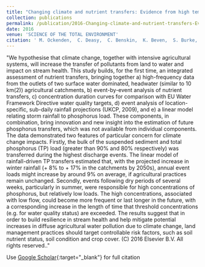 ```yaml
---
title: "Changing climate and nutrient transfers: Evidence from high temporal resolution concentration-flow dynamics in headwater catchments"
collection: publications
permalink: /publication/2016-Changing-climate-and-nutrient-transfers-Evidence-from-high-temporal-resolution-concentration-flow-dynamics-in-headwater-catchments
date: 2016
venue: 'SCIENCE OF THE TOTAL ENVIRONMENT'
citation: ' M. Ockenden,  C. Deasy,  C. Benskin,  K. Beven,  S. Burke,  A. Collins,  R. Evans,  P. Falloon,  K. Forber,  K. Hiscock,  M. Hollaway,  R. Kahana,  C. Macleod,  S. Reaney,  M. Snell,  M. Villamizar,  C. Wearing,  P. Withers,  J. Zhou,  P. Haygarth, &quot;Changing climate and nutrient transfers: Evidence from high temporal resolution concentration-flow dynamics in headwater catchments.&quot; SCIENCE OF THE TOTAL ENVIRONMENT, {2016}.'
---
```

"We hypothesise that climate change, together with intensive agricultural systems, will increase the transfer of pollutants from land to water and impact on stream health. This study builds, for the first time, an integrated assessment of nutrient transfers, bringing together a) high-frequency data from the outlets of two surface water dominated, headwater (similar to 10 km(2)) agricultural catchments, b) event-by-event analysis of nutrient transfers, c) concentration duration curves for comparison with EU Water Framework Directive water quality targets, d) event analysis of location-specific, sub-daily rainfall projections (UKCP, 2009), and e) a linear model relating storm rainfall to phosphorus load. These components, in combination, bring innovation and new insight into the estimation of future phosphorus transfers, which was not available from individual components. The data demonstrated two features of particular concern for climate change impacts. Firstly, the bulk of the suspended sediment and total phosphorus (TP) load (greater than 90% and 80% respectively) was transferred during the highest discharge events. The linear model of rainfall-driven TP transfers estimated that, with the projected increase in winter rainfall (+ 8% to + 17% in the catchments by 2050s), annual event loads might increase by around 9% on average, if agricultural practices remain unchanged. Secondly, events following dry periods of several weeks, particularly in summer, were responsible for high concentrations of phosphorus, but relatively low loads. The high concentrations, associated with low flow, could become more frequent or last longer in the future, with a corresponding increase in the length of time that threshold concentrations (e.g. for water quality status) are exceeded. The results suggest that in order to build resilience in stream health and help mitigate potential increases in diffuse agricultural water pollution due to climate change, land management practices should target controllable risk factors, such as soil nutrient status, soil condition and crop cover. (C) 2016 Elsevier B.V. All rights reserved.."

Use [Google Scholar](https://scholar.google.com/scholar?q=Changing+climate+and+nutrient+transfers:+Evidence+from+high+temporal+resolution+concentration+flow+dynamics+in+headwater+catchments){:target="_blank"} for full citation